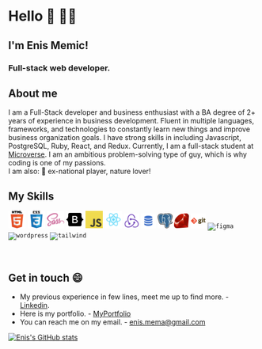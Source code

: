 # Hello :wave: :technologist:
<h2>I'm Enis Memic! </h2>
<h3>Full-stack web developer. </h3>

<!--
**enis-memic/enis-memic** is a ✨ _special_ ✨ repository because its `README.md` (this file) appears on your GitHub profile.
-->


## About me

I am a Full-Stack developer and business enthusiast with a BA degree of 2+ years of experience in business development. Fluent in multiple languages, frameworks, and technologies to constantly learn new things and improve business organization goals. I have strong skills in including Javascript, PostgreSQL, Ruby, React, and Redux. Currently, I am a full-stack student at [Microverse](https://www.microverse.org). I am an ambitious problem-solving type of guy, which is why coding is one of my passions. <br>
I am also: 🏀 ex-national player, nature lover!


<div>
 <h2>My Skills</h2>
  <div>
   <code><img height="35" src="https://raw.githubusercontent.com/github/explore/80688e429a7d4ef2fca1e82350fe8e3517d3494d/topics/html/html.png"></code>
    <code><img height="35" src="https://raw.githubusercontent.com/github/explore/80688e429a7d4ef2fca1e82350fe8e3517d3494d/topics/css/css.png"></code>
    <code><img height="35" src="https://raw.githubusercontent.com/github/explore/80688e429a7d4ef2fca1e82350fe8e3517d3494d/topics/sass/sass.png"></code>
    <code><img height="35" src="https://raw.githubusercontent.com/devicons/devicon/master/icons/bootstrap/bootstrap-plain.svg" alt="bootstrap"></code>
    <code><img height="35" src="https://raw.githubusercontent.com/github/explore/80688e429a7d4ef2fca1e82350fe8e3517d3494d/topics/javascript/javascript.png"></code>
   <code><img height="35" src="https://raw.githubusercontent.com/github/explore/80688e429a7d4ef2fca1e82350fe8e3517d3494d/topics/react/react.png"></code>
    <code><img height="30" src="https://raw.githubusercontent.com/github/explore/80688e429a7d4ef2fca1e82350fe8e3517d3494d/topics/redux/redux.png"></code>
       <code><img height="30" src="https://raw.githubusercontent.com/github/explore/80688e429a7d4ef2fca1e82350fe8e3517d3494d/topics/sql/sql.png"></code>
   <code><img height="30" src="https://raw.githubusercontent.com/github/explore/80688e429a7d4ef2fca1e82350fe8e3517d3494d/topics/postgresql/postgresql.png"></code>
    <code><img height="30" src="https://raw.githubusercontent.com/github/explore/80688e429a7d4ef2fca1e82350fe8e3517d3494d/topics/ruby/ruby.png"></code>
    <code><img height="30" src="https://raw.githubusercontent.com/github/explore/80688e429a7d4ef2fca1e82350fe8e3517d3494d/topics/git/git.png"></code>
    <code><img height="35" src="https://www.vectorlogo.zone/logos/adobe_illustrator/adobe_illustrator-icon.svg" alt="figma"/></code>
    <code><img height="35" src="https://www.vectorlogo.zone/logos/wordpress/wordpress-icon.svg" alt="wordpress"/></code>
  <code><img height="35" src="https://www.vectorlogo.zone/logos/tailwindcss/tailwindcss-icon.svg" alt="tailwind"/></code></code>
  
  </div>
  <br/>
  </div>
</div>
<br/>



## Get in touch 😄

- My previous experience in few lines, meet me up to find more. - [Linkedin](https://www.linkedin.com/in/enis-memic/).
- Here is my portfolio. - [MyPortfolio](https://enis-memic.github.io/My-portfolio/)
- You can reach me on my email. - enis.mema@gmail.com

[![Enis's GitHub stats](https://github-readme-stats.vercel.app/api?username=enis-memic)](https://github.com/enis-memic/github-readme-stats)
